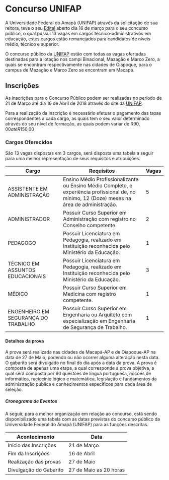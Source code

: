 # Concurso UNIFAP 

  

A Universidade Federal do Amapá (UNIFAP) através da solicitação de sua reitora, teve o seu [Edital](https://depsec.unifap.br/index.php?c=tec18) aberto dia 16 de março para o seu concurso público, o qual possui 13 vagas em cargos técnico-administrativos em educação, estes cargos estão remanejados para candidatos de níveis médio, técnico e superior. 

  

O concurso público da [UNIFAP](https://depsec.unifap.br/index.php?c=tec18) estão com todas as vagas ofertadas destinadas para a lotação nos campi Binacional, Mazagão e Marco Zero, a quais se encontram respectivamente nas cidades de Oiapoque, para o campus de Mazagão e Marco Zero se encontram em Macapá. 

  

## Inscrições 

  

As inscrições para o Concurso Público podem ser realizadas no período de 21 de Março até dia 16 de Abril de 2018 através do site da [UNIFAP](https://depsec.unifap.br/index.php?c=tec18).  

  

Para a realização da inscrição é necessário efetuar o pagamento das taxas correspondentes a cada cargo, as quais tem o seu valor determinado através do seu nível de formação, as quais podem variar de R$90,00 até R$150,00 

  

### Cargos Oferecidos 

  

São 13 vagas dispostas em 3 cargos, será disposta uma tabela a seguir para uma melhor representação de seus requisitos e atribuições. 

  

| Cargo | Requisitos                                         | Vagas | 
|--------------------------------------------------------------------------------------------|----------------------------------------------------------|-----------------------------| 
| ASSISTENTE EM ADMINISTRAÇÃO                                                   | Ensino Médio Profissionalizante ou Ensino Médio Completo, e experiência profissional de, no mínimo, 12 (Doze) meses na área de administração.                              | 5                           | 
| ADMINISTRADOR                         | Possuir Curso Superior em Administração com registro no Conselho competente.              | 2                           | 
| PEDAGOGO                   | Possuir Licenciatura em Pedagogia, realizado em Instituição reconhecida pelo Ministério da Educação. | 1                         | 
| TÉCNICO EM ASSUNTOS EDUCACIONAIS                  | Possuir Licenciatura em Pedagogia, realizado em Instituição reconhecida pelo Ministério da Educação. | 3 
| MÉDICO                   | Possuir Curso Superior em Medicina com registro competente. | 1 
| ENGENHEIRO EM SEGURANÇA DO TRABALHO                   | Possuir Curso Superior em Engenharia ou Arquiteto com especialização em Engenharia de Segurança de Trabalho. | 1 

  

  

  

#### Detalhes da prova  

  

A prova será realizada nas cidades de Macapá-AP e de Oiapoque-AP na data de 27 de Maio, podendo ou não ocorrer alguma alteração nesta data. O gabarito será divulgado no final do dia após a data da prova. A prova é composta de apenas uma etapa, a qual corresponde a prova objetiva, a qual será composta por 60 questões de língua portuguesa, noções de informática, raciocínio lógico e matemática, legislação e fundamentos da administração pública e conhecimentos específicos para cada área de seleção. 

  

  

  

##### Cronograma de Eventos 

  

A seguir, para a melhor organização em relação ao concurso, está sendo disponibilizado uma tabela com as datas previstas do concurso público da Universidade Federal do Amapá (UNIFAP) para as funções descritas. 

  

| Acontecimento         | Data        | 
|-----------------------|-------------| 
| Início das Inscrições | 21 de Março | 
| Fim da Inscrições     | 16 de Abril | 
| Realização das provas | 27 de Maio | 
| Divulgação do Gabarito | 27 de Maio as 20 horas | 